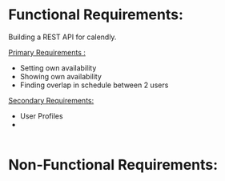 <h1>Functional Requirements:
</h1>
<table>
<tr>
<pr>
Building  a REST API for calendly. 

<u>Primary Requirements  :</u> 
* Setting own availability
* Showing own availability
* Finding overlap in schedule between 2 users
</pr>

  <pr>
<u> Secondary Requirements: </u>  

* User Profiles
* 
</pr>


</tr>
</table>

<h1>Non-Functional Requirements:
</h1>